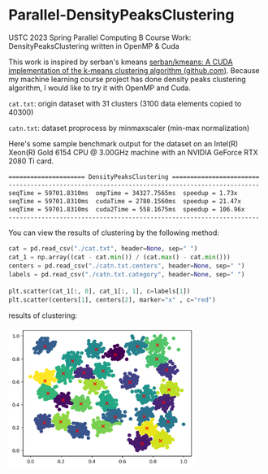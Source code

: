 # Parallel-DensityPeaksClustering
USTC 2023 Spring Parallel Computing B Course Work: DensityPeaksClustering written in OpenMP &amp; Cuda



This work is inspired by serban's kmeans [serban/kmeans: A CUDA implementation of the k-means clustering algorithm (github.com)](https://github.com/serban/kmeans). Because my machine learning course project has done density peaks clustering algorithm, I would like to try it with OpenMP and Cuda.



`cat.txt`: origin dataset with 31 clusters (3100 data elements copied to 40300)

`catn.txt`: dataset proprocess by minmaxscaler (min-max normalization)



Here's some sample benchmark output for the dataset on an Intel(R) Xeon(R) Gold 6154 CPU @ 3.00GHz machine with an NVIDIA GeForce RTX 2080 Ti card. 

```
===================== DensityPeaksClustering ========================
---------------------------------------------------------------------
seqTime = 59701.8310ms  ompTime = 34327.7565ms  speedup = 1.73x
seqTime = 59701.8310ms  cudaTime = 2780.1560ms  speedup = 21.47x
seqTime = 59701.8310ms  cuda2Time = 558.1675ms  speedup = 106.96x
---------------------------------------------------------------------
```



You can view the results of clustering by the following method:

```python
cat = pd.read_csv("./cat.txt", header=None, sep=" ")
cat_1 = np.array((cat - cat.min()) / (cat.max() - cat.min()))
centers = pd.read_csv("./catn.txt.centers", header=None, sep=" ")
labels = pd.read_csv("./catn.txt.category", header=None, sep=" ")

plt.scatter(cat_1[:, 0], cat_1[:, 1], c=labels[1])
plt.scatter(centers[1], centers[2], marker="x" , c="red")
```

results of clustering:

<img src="./clusters.png" alt="clusters" style="zoom:67%;" />
